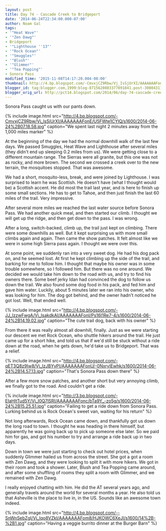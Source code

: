 ```yaml
---
layout: post
title: Day 74 - Cascade Creek to Bridgeport
date: '2014-06-24T22:34:00.000-07:00'
author: Noam Gal
tags:
- '"Heat Wave"'
- '"Zen Dawg"'
- Bridgeport
- '"Lighthouse ''13"'
- '"Rock Ocean"'
- '"Smuggles"'
- '"Blush"'
- '"Glimmer"'
- '"Tea Popping"'
- Sonora Pass
modified_time: '2015-11-08T14:17:20.004-08:00'
thumbnail: http://4.bp.blogspot.com/-CmvxjCZ9Rbw/Vj_IsSjUrXI/AAAAAAAFonE/U5FWte1CYlQ/s72-c/2014-06-24%2B07.18.58.jpg
blogger_id: tag:blogger.com,1999:blog-8715620883377891841.post-3080431174920418299
blogger_orig_url: http://pct14.blogspot.com/2014/06/day-74-cascade-creek-to-bridgeport.html
---
```

Sonora Pass caught us with our pants down.

{% include image.html src="http://4.bp.blogspot.com/-CmvxjCZ9Rbw/Vj_IsSjUrXI/AAAAAAAFonE/U5FWte1CYlQ/s1600/2014-06-24%2B07.18.58.jpg" caption="We spent last night 2 minutes away from the 1,000 miles marker" %}

At the beginning of the day we had the normal downhill walk of the last few days. We passed Smuggles, Heat Wave and Lighthouse after several miles (they didn't end up sleeping 0.2 miles from us). We were getting close to a different mountain range. The Sierras were all granite, but this one was not as rocky, and more brown. The second we crossed a creek over to the new terrain, the mosquitoes stopped. That was awesome.

We had a short, mosquito-less, break, and were joined by Lighthouse. I was surprised to learn he was Scottish. He doesn't have (what I thought would be) a Scottish accent. He did most the trail last year, and is here to finish up some small sections. He has to get to Tahoe, and then just finish the last 60 miles of the trail. Very impressive.

After several more miles we reached the last water source before Sonora Pass. We had another quick meal, and then started our climb. I thought we will get up the ridge, and then get down to the pass. I was wrong.

After a long, switch-backed, climb up, the trail just kept on climbing. There were some downhills as well. But it kept surprising us with more small climbs again and again. Then came the show patches. It felt almost like we were in some high Sierra pass again. I thought we were over this.

At some point, we suddenly ran into a very sweet dog. He had his dog pack on, and he seemed lost. At first he kept climbing up the side of the trail, and barking for me to follow him. I thought that maybe his owner was in some trouble somewhere, so I followed him. But there was no one around. We decided we would take him down to the road with us, and try to find his owners there. Some beef jerky Idan had convinced the dog to follow us down the trail. We also found some dog food in his pack, and fed him and gave him water. Luckily, about 5 minutes later we ran into his owner, who was looking for him. The dog got behind, and the owner hadn't noticed he got lost. Well, that ended well.

{% include image.html src="http://4.bp.blogspot.com/-JJ_IzzwFwgA/Vj_IsakdkAI/AAAAAAAFonI/Ps16I1Re7-4/s1600/2014-06-24%2B14.19.02.jpg" caption="The cute trail dog, back with his owner" %}

From there it was really almost all downhill, finally. Just as we were starting our descent we met Rock Ocean, who shuttle hikers around the trail. He just came up for a short hike, and told us that if we'd still be stuck without a ride down at the road, when he gets down, he'd take us to Bridgeport. That was a relief.

{% include image.html src="http://4.bp.blogspot.com/-qET3Q8z9Iw8/Vj_IzJBYyPI/AAAAAAAFonU/-0NxrylEwhk/s1600/2014-06-24%2B14.57.13.jpg" caption="That's Sonora Pass down there" %}

After a few more snow patches, and another short but very annoying climb, we finally got to the road. And couldn't get a ride.

{% include image.html src="http://3.bp.blogspot.com/-EIaHltTud5Y/Vj_I0Q7lSRI/AAAAAAAFonc/bTa9Y_-zo5g/s1600/2014-06-24%2B15.25.51.jpg" caption="Failing to get a ride down from Sonora Pass. Lurking behind us is Rock Ocean's sweet van, waiting for his return" %}

Not long afterwards, Rock Ocean came down, and thankfully got us down the long road to town. I thought he was heading in there himself, but apparently he was going back up to pick up someone else later. So we paid him for gas, and got his number to try and arrange a ride back up in two days.

Down in town we were just starting to check out hotel prices, when suddenly Glimmer hailed us from across the street. She got a got a room with Zen Dawg, and they were looking to split it with more hikers. We got in their room and took a shower. Later, Blush and Tea Popping came around, and after some shuffling of rooms they split a room with Glimmer, and we remained with Zen Dawg.

I really enjoyed chatting with him. He did the AT several years ago, and generally travels around the world for several months a year. He also told us that Asheville is the place to live in, in the US. Sounds like an awesome town indeed.

{% include image.html src="http://4.bp.blogspot.com/--SnWnSebZgI/Vj_Iqo8VZkI/AAAAAAAFom8/HJKOWC6XeJI/s1600/14%2B-%2B1.jpg" caption="Having a veggie burrito dinner at the Burger Barn" %}
